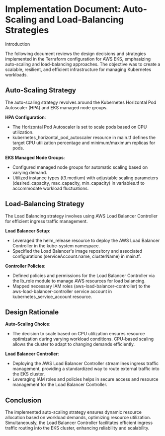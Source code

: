 # Implementation Document: Auto-Scaling and Load-Balancing Strategies
Introduction

The following document reviews the design decisions and strategies implemented in the Terraform configuration for AWS EKS, emphasizing auto-scaling and load-balancing approaches. The objective was to create a scalable, resilient, and efficient infrastructure for managing Kubernetes workloads.
## Auto-Scaling Strategy

The auto-scaling strategy revolves around the Kubernetes Horizontal Pod Autoscaler (HPA) and EKS managed node groups.

**HPA Configuration**:
- The Horizontal Pod Autoscaler is set to scale pods based on CPU utilization.
- kubernetes_horizontal_pod_autoscaler resource in main.tf defines the target CPU utilization percentage and minimum/maximum replicas for pods.

**EKS Managed Node Groups**:
- Configured managed node groups for automatic scaling based on varying demand.
- Utilized instance types (t3.medium) with adjustable scaling parameters (desired_capacity, max_capacity, min_capacity) in variables.tf to accommodate workload fluctuations.

## Load-Balancing Strategy

The Load Balancing strategy involves using AWS Load Balancer Controller for efficient ingress traffic management.

**Load Balancer Setup**:
- Leveraged the helm_release resource to deploy the AWS Load Balancer Controller in the kube-system namespace.
- Specified the Load Balancer's image repository and associated configurations (serviceAccount.name, clusterName) in main.tf.

**Controller Policies**:
- Defined policies and permissions for the Load Balancer Controller via the lb_role module to manage AWS resources for load balancing.
- Mapped necessary IAM roles (aws-load-balancer-controller) to the aws-load-balancer-controller service account in kubernetes_service_account resource.

## Design Rationale

**Auto-Scaling Choice**:
- The decision to scale based on CPU utilization ensures resource optimization during varying workload conditions. CPU-based scaling allows the cluster to adapt to changing demands efficiently.

**Load Balancer Controller**:
- Deploying the AWS Load Balancer Controller streamlines ingress traffic management, providing a standardized way to route external traffic into the EKS cluster.
- Leveraging IAM roles and policies helps in secure access and resource management for the Load Balancer Controller.

## Conclusion

The implemented auto-scaling strategy ensures dynamic resource allocation based on workload demands, optimizing resource utilization. Simultaneously, the Load Balancer Controller facilitates efficient ingress traffic routing into the EKS cluster, enhancing reliability and scalability.
